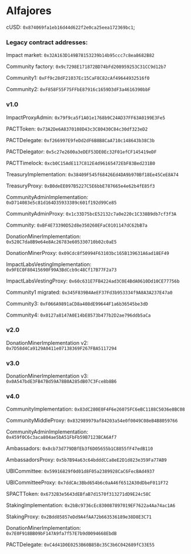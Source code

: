 # Alfajores

cUSD: `0x874069fa1eb16d44d622f2e0ca25eea172369bc1`;

### Legacy contract addresses:
Impact market: `0x32A163D149B78153239b14b95ccc7c8ea8682B82`

Community factory: `0x9c7298E171872BD74bFd208959253C31CC9d12b7`

Community1: `0xFf9c28dF21037Ec15CaF8C82cAf49644932516f0`

Community2: `0xF858F55F75FFbE87916c1659D3dF3a4616390bbF`


### v1.0

ImpactProxyAdmin: `0x79f9ca5f1A01e1768b9C24AD37FF63A0199E3Fe5`

PACTToken: `0x73A2De6A8370108D43c3C80430C84c30df323eD2`

PACTDelegate: `0xf266997E9feDd2dF6B8B8CaA710c148643b38C3b`

PACTDelegator: `0x5c27e2600a3eDEF53DE0Ec32F01efCF145419eDF`

PACTTimelock: `0xcb0C15AdE117C812E4d96165472EbF83Bed231B0`

TreasuryImplementation: `0x38409F545f68426Ed4DA9b970Bf18Ee45CeE8A74`

TreasuryProxy: `0xB0deEE097B5227C5E6bbE787665e4e62b4fE85f3`

CommunityAdminImplementation: `0xD714083e5c81d164D35933389c601f192d99Ce85`

CommunityAdminProxy: `0x1c33D75bcE52132c7a0e220c1C338B9db7cf3f3A`

Community: `0xBF4E73390D52d8e350260EFaC0101147dC62bB7a`

DonationMinerImplementation: `0x528C7da8B9e64e8Ac26783e605330710b02c0aE5`

DonationMinerProxy: `0x09Cdc8f50994F63103bc165B139631A6ad18EF49`

ImpactLabsVestingImplementation: `0x9FEC0F80415690F99A3BdCcb9c48Cf17B77F2a73`

ImpactLabsVestingProxy: `0x60c631E7FB4224ad3C0E4BdA0610Dd10CE77756b`



Community1 migrated: `0x345F839B4AeEF37Fd3b953334f9A8A3A237E47a0`

Community3: `0xF066A9891aCD8a408dE99644F1a6b36545be3dD`

Community4: `0x0127a8147A0E14bE8573b477b2D2ae796ddb5aCa`


### v2.0
DonationMinerImplementation v2: `0x7D58d4Ca9129A0411e07138369F267FBA5117294`

### v3.0
DonationMinerImplementation v3: `0x0A547bdE3FB47Bd59A78B0A285dB07C3Fce8b8B6`


### v4.0
CommunityImplementation: `0x83dC280E0F4F6e26075FC6eBC1188C5036e8BC08`

CommunityMiddleProxy: `0x832989979af84203a54e0f0049C08eB4B8059766`

CommunityAdminImplementation: `0x459f0C6c3aca804ae5bA51FbFb59B7123BCA6Af7`

Ambassadors: `0x8cb73d779DBfEb3f6D05655b1C8855fF47edB110`

AmbassadorsProxy: `0x5b7B94a63c64bdddCCa8eE2D1d823e359Fa77AB9`

UBICommittee: `0x59916829f0d01d8F05a2389928CaC6FecBAd4937`

UBICommitteeProxy: `0x7ddCAc3Bbd654b6c0aA46f6512A30dDbeF011F72`

SPACTToken: `0x6732B3e5643dEBfaB7d1570f313271dD9E24c58C`

StakingImplementation: `0x2bBc9736cEc830087897019EF7622a4Aa74ac1A6`

StakingProxy: `0x2Bdd85857eDd9A4fAA72b663536189e38D8E3C71`

DonationMinerImplementation: `0x7E0F918BB09bF147A9fa7f57E7b9d0094668EbdB`

PACTDelegate: `0xC4d41D0E0253B60B85Bc35C3b6C042689fC33E55`












